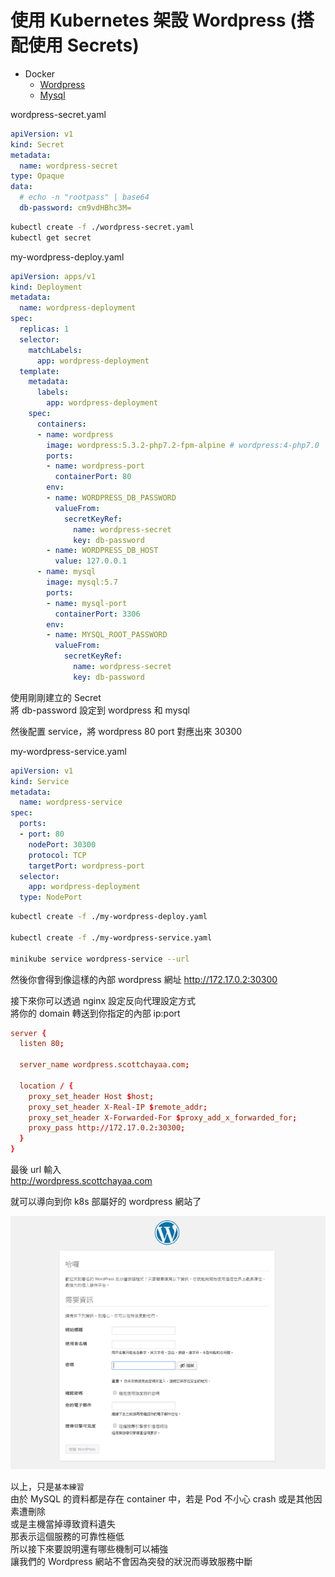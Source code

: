 # 使用 Kubernetes 架設 Wordpress (搭配使用 Secrets)

- Docker 
  - [Wordpress](https://hub.docker.com/_/wordpress)
  - [Mysql](https://hub.docker.com/_/mysql)



wordpress-secret.yaml 
```yml
apiVersion: v1
kind: Secret
metadata:
  name: wordpress-secret
type: Opaque
data:
  # echo -n "rootpass" | base64
  db-password: cm9vdHBhc3M=
```


```sh
kubectl create -f ./wordpress-secret.yaml
kubectl get secret
```


my-wordpress-deploy.yaml 
```yml
apiVersion: apps/v1
kind: Deployment
metadata:
  name: wordpress-deployment
spec:
  replicas: 1
  selector:
    matchLabels:
      app: wordpress-deployment
  template:
    metadata:
      labels:
        app: wordpress-deployment
    spec:
      containers:
      - name: wordpress
        image: wordpress:5.3.2-php7.2-fpm-alpine # wordpress:4-php7.0
        ports:
        - name: wordpress-port
          containerPort: 80
        env:
        - name: WORDPRESS_DB_PASSWORD
          valueFrom:
            secretKeyRef:
              name: wordpress-secret
              key: db-password
        - name: WORDPRESS_DB_HOST
          value: 127.0.0.1
      - name: mysql
        image: mysql:5.7
        ports:
        - name: mysql-port
          containerPort: 3306
        env:
        - name: MYSQL_ROOT_PASSWORD
          valueFrom:
            secretKeyRef:
              name: wordpress-secret
              key: db-password
```

使用剛剛建立的 Secret  
將 db-password 設定到 wordpress 和 mysql  



然後配置 service，將 wordpress 80 port 對應出來 30300

my-wordpress-service.yaml
```yaml
apiVersion: v1
kind: Service
metadata:
  name: wordpress-service
spec:
  ports:
  - port: 80
    nodePort: 30300
    protocol: TCP
    targetPort: wordpress-port
  selector:
    app: wordpress-deployment
  type: NodePort
```


```sh
kubectl create -f ./my-wordpress-deploy.yaml

kubectl create -f ./my-wordpress-service.yaml

minikube service wordpress-service --url
```

然後你會得到像這樣的內部 wordpress 網址
http://172.17.0.2:30300


接下來你可以透過 nginx 設定反向代理設定方式  
將你的 domain 轉送到你指定的內部 ip:port  

```conf
server {
  listen 80;

  server_name wordpress.scottchayaa.com;

  location / {
    proxy_set_header Host $host;
    proxy_set_header X-Real-IP $remote_addr;
    proxy_set_header X-Forwarded-For $proxy_add_x_forwarded_for;
    proxy_pass http://172.17.0.2:30300;
  }
}
```

最後 url 輸入  
http://wordpress.scottchayaa.com

就可以導向到你 k8s 部屬好的 wordpress 網站了


![](./images/5.png)


以上，只是`基本練習`  
由於 MySQL 的資料都是存在 container 中，若是 Pod 不小心 crash 或是其他因素遭刪除  
或是主機當掉導致資料遺失  
那表示這個服務的可靠性極低  
所以接下來要說明還有哪些機制可以補強  
讓我們的 Wordpress 網站不會因為突發的狀況而導致服務中斷  



